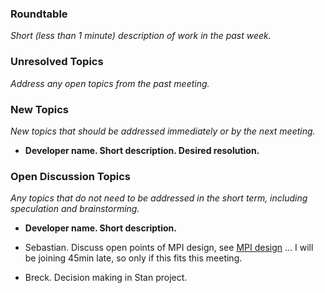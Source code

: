 ### Roundtable
_Short (less than 1 minute) description of work in the past week._


### Unresolved Topics
_Address any open topics from the past meeting._

### New Topics
_New topics that should be addressed immediately or by the next
meeting._

* __Developer name.  Short description.  Desired resolution.__

### Open Discussion Topics
_Any topics that do not need to be addressed in the short term,
including speculation and brainstorming._

* __Developer name.  Short description.__

* Sebastian. Discuss open points of MPI design, see [MPI design](https://github.com/stan-dev/stan/wiki/Parallelism-using-MPI-in-Stan) ... I will be joining 45min late, so only if this fits this meeting.

* Breck. Decision making in Stan project.